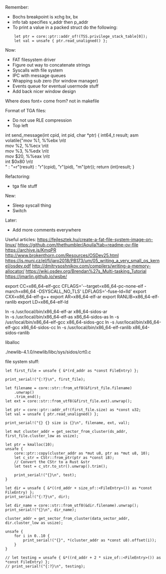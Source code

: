 Remember:
- Bochs breakpoint is xchg bx, bx
- info tab specifies v_addr then p_addr
- To print a value in a packed struct do the following:
```
    let ptr = core::ptr::addr_of!(TSS.privilege_stack_table[0]);
    let val = unsafe { ptr.read_unaligned() };
```

Now: 
- FAT filesystem driver
- Figure out way to concatenate strings
- Syscalls with file system
- IPC with message queues
- Wrapping sub zero (for window manager)
- Events queue for eventual usermode stuff
- Add back nicer window design

Where does font= come from? not in makefile

Format of TGA files:
- Do not use RLE compression
- Top left

int send_message(int cpid, int pid, char *ptr)
{
    int64_t result;
    asm volatile("mov %1, %%ebx \n\t\
        mov %2, %%ecx \n\t\
        mov %3, %%edx \n\t\
        mov $20, %%eax \n\t\
        int $0x80 \n\t\
        "
                 : "=r"(result)
                 : "r"(cpid), "r"(pid), "m"(ptr));
    return (int)result;
}

Refactoring:
- tga file stuff

New:
- Sleep syscall thing
- Switch

Later:
- Add more comments everywhere

Useful articles:
https://fejlesztek.hu/create-a-fat-file-system-image-on-linux/
https://github.com/thethumbler/Aquila?tab=readme-ov-file
https://archive.is/KmqPR
http://www.brokenthorn.com/Resources/OSDev25.html
https://is.muni.cz/el/fi/jaro2018/PB173/um/05_writing_a_very_small_os_kernel/osdev.pdf
http://dmitrysoshnikov.com/compilers/writing-a-memory-allocator/
https://wiki.osdev.org/Brendan%27s_Multi-tasking_Tutorial
https://jmarlin.github.io/wsbe/

export CC=x86_64-elf-gcc CFLAGS='--target=x86_64-pc-none-elf -march=x86_64 -DSYSCALL_NO_TLS' LDFLAGS='-fuse-ld=lld' 
export CXX=x86_64-elf-g++
export AR=x86_64-elf-ar
export RANLIB=x86_64-elf-ranlib
export LD=x86_64-elf-ld

ln -s /usr/local/bin/x86_64-elf-ar x86_64-sidos-ar       
ln -s /usr/local/bin/x86_64-elf-as x86_64-sidos-as
ln -s /usr/local/bin/x86_64-elf-gcc x86_64-sidos-gcc
ln -s /usr/local/bin/x86_64-elf-gcc x86_64-sidos-cc
ln -s /usr/local/bin/x86_64-elf-ranlib x86_64-sidos-ranlib

liballoc

./newlib-4.1.0/newlib/libc/sys/sidos/crt0.c

file system stuff:
```
let first_file = unsafe { &*(rd_addr as *const FileEntry) };

print_serial!("{:?}\n", first_file);

let filename = core::str::from_utf8(&first_file.filename)
    .unwrap()
    .trim_end();
let ext = core::str::from_utf8(&first_file.ext).unwrap();

let ptr = core::ptr::addr_of!(first_file.size) as *const u32;
let val = unsafe { ptr.read_unaligned() };

print_serial!("{} {} size is {}\n", filename, ext, val);

let mut cluster_addr = get_sector_from_cluster(ds_addr, first_file.cluster_low as usize);

let ptr = kmalloc(10);
unsafe {
    core::ptr::copy(cluster_addr as *mut u8, ptr as *mut u8, 10);
    let c_str = CStr::from_ptr(ptr as *const i8);
    // Convert the CStr to a Rust &str
    let test = c_str.to_str().unwrap().trim();

    print_serial!("{}\n", test);
}

let dir = unsafe { &*((rd_addr + size_of::<FileEntry>()) as *const FileEntry) };
print_serial!("{:?}\n", dir);

let dir_name = core::str::from_utf8(&dir.filename).unwrap();
print_serial!("{}\n", dir_name);

cluster_addr = get_sector_from_cluster(data_sector_addr, dir.cluster_low as usize);

unsafe {
    for i in 0..10 {
        print_serial!("{}", *(cluster_addr as *const u8).offset(i));
    }
}

// let testing = unsafe { &*((rd_addr + 2 * size_of::<FileEntry>()) as *const FileEntry) };
// print_serial!("{:?}\n", testing);
```